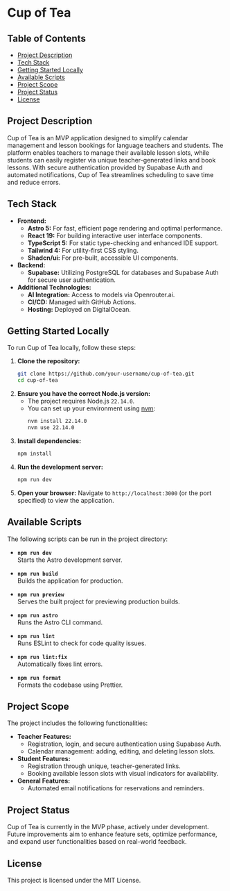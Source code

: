 # Cup of Tea

## Table of Contents
- [Project Description](#project-description)
- [Tech Stack](#tech-stack)
- [Getting Started Locally](#getting-started-locally)
- [Available Scripts](#available-scripts)
- [Project Scope](#project-scope)
- [Project Status](#project-status)
- [License](#license)

## Project Description
Cup of Tea is an MVP application designed to simplify calendar management and lesson bookings for language teachers and students. The platform enables teachers to manage their available lesson slots, while students can easily register via unique teacher-generated links and book lessons. With secure authentication provided by Supabase Auth and automated notifications, Cup of Tea streamlines scheduling to save time and reduce errors.

## Tech Stack
- **Frontend:**
  - **Astro 5:** For fast, efficient page rendering and optimal performance.
  - **React 19:** For building interactive user interface components.
  - **TypeScript 5:** For static type-checking and enhanced IDE support.
  - **Tailwind 4:** For utility-first CSS styling.
  - **Shadcn/ui:** For pre-built, accessible UI components.
- **Backend:**
  - **Supabase:** Utilizing PostgreSQL for databases and Supabase Auth for secure user authentication.
- **Additional Technologies:**
  - **AI Integration:** Access to models via Openrouter.ai.
  - **CI/CD:** Managed with GitHub Actions.
  - **Hosting:** Deployed on DigitalOcean.

## Getting Started Locally
To run Cup of Tea locally, follow these steps:

1. **Clone the repository:**
   ```bash
   git clone https://github.com/your-username/cup-of-tea.git
   cd cup-of-tea
   ```
2. **Ensure you have the correct Node.js version:**
   - The project requires Node.js `22.14.0`.
   - You can set up your environment using [nvm](https://github.com/nvm-sh/nvm):
     ```bash
     nvm install 22.14.0
     nvm use 22.14.0
     ```
3. **Install dependencies:**
   ```bash
   npm install
   ```
4. **Run the development server:**
   ```bash
   npm run dev
   ```
5. **Open your browser:**
   Navigate to `http://localhost:3000` (or the port specified) to view the application.

## Available Scripts
The following scripts can be run in the project directory:

- **`npm run dev`**  
  Starts the Astro development server.

- **`npm run build`**  
  Builds the application for production.

- **`npm run preview`**  
  Serves the built project for previewing production builds.

- **`npm run astro`**  
  Runs the Astro CLI command.

- **`npm run lint`**  
  Runs ESLint to check for code quality issues.

- **`npm run lint:fix`**  
  Automatically fixes lint errors.

- **`npm run format`**  
  Formats the codebase using Prettier.

## Project Scope
The project includes the following functionalities:
- **Teacher Features:**
  - Registration, login, and secure authentication using Supabase Auth.
  - Calendar management: adding, editing, and deleting lesson slots.
- **Student Features:**
  - Registration through unique, teacher-generated links.
  - Booking available lesson slots with visual indicators for availability.
- **General Features:**
  - Automated email notifications for reservations and reminders.
  
## Project Status
Cup of Tea is currently in the MVP phase, actively under development. Future improvements aim to enhance feature sets, optimize performance, and expand user functionalities based on real-world feedback.

## License
This project is licensed under the MIT License.